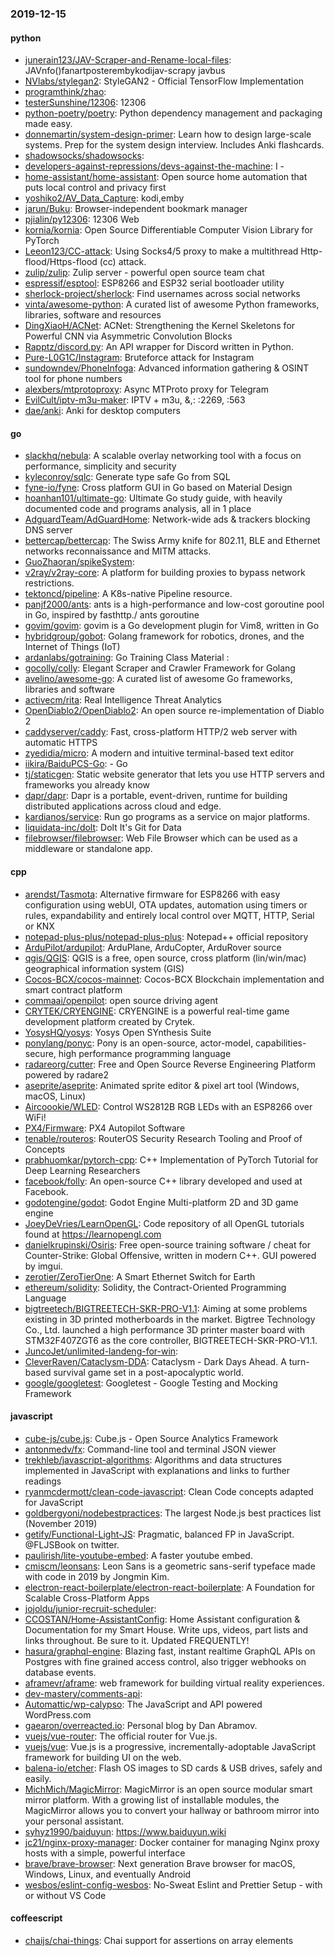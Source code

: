 ### 2019-12-15

#### python
* [junerain123/JAV-Scraper-and-Rename-local-files](https://github.com/junerain123/JAV-Scraper-and-Rename-local-files): JAVnfo()fanartposterembykodijav-scrapy  javbus
* [NVlabs/stylegan2](https://github.com/NVlabs/stylegan2): StyleGAN2 - Official TensorFlow Implementation
* [programthink/zhao](https://github.com/programthink/zhao): 
* [testerSunshine/12306](https://github.com/testerSunshine/12306): 12306
* [python-poetry/poetry](https://github.com/python-poetry/poetry): Python dependency management and packaging made easy.
* [donnemartin/system-design-primer](https://github.com/donnemartin/system-design-primer): Learn how to design large-scale systems. Prep for the system design interview. Includes Anki flashcards.
* [shadowsocks/shadowsocks](https://github.com/shadowsocks/shadowsocks): 
* [developers-against-repressions/devs-against-the-machine](https://github.com/developers-against-repressions/devs-against-the-machine): I -    
* [home-assistant/home-assistant](https://github.com/home-assistant/home-assistant):  Open source home automation that puts local control and privacy first
* [yoshiko2/AV_Data_Capture](https://github.com/yoshiko2/AV_Data_Capture): kodi,emby
* [jarun/Buku](https://github.com/jarun/Buku):  Browser-independent bookmark manager
* [pjialin/py12306](https://github.com/pjialin/py12306):  12306  Web 
* [kornia/kornia](https://github.com/kornia/kornia): Open Source Differentiable Computer Vision Library for PyTorch
* [Leeon123/CC-attack](https://github.com/Leeon123/CC-attack): Using Socks4/5 proxy to make a multithread Http-flood/Https-flood (cc) attack.
* [zulip/zulip](https://github.com/zulip/zulip): Zulip server - powerful open source team chat
* [espressif/esptool](https://github.com/espressif/esptool): ESP8266 and ESP32 serial bootloader utility
* [sherlock-project/sherlock](https://github.com/sherlock-project/sherlock):  Find usernames across social networks
* [vinta/awesome-python](https://github.com/vinta/awesome-python): A curated list of awesome Python frameworks, libraries, software and resources
* [DingXiaoH/ACNet](https://github.com/DingXiaoH/ACNet): ACNet: Strengthening the Kernel Skeletons for Powerful CNN via Asymmetric Convolution Blocks
* [Rapptz/discord.py](https://github.com/Rapptz/discord.py): An API wrapper for Discord written in Python.
* [Pure-L0G1C/Instagram](https://github.com/Pure-L0G1C/Instagram): Bruteforce attack for Instagram
* [sundowndev/PhoneInfoga](https://github.com/sundowndev/PhoneInfoga): Advanced information gathering & OSINT tool for phone numbers
* [alexbers/mtprotoproxy](https://github.com/alexbers/mtprotoproxy): Async MTProto proxy for Telegram
* [EvilCult/iptv-m3u-maker](https://github.com/EvilCult/iptv-m3u-maker): IPTV + m3u, &,: :2269, :563
* [dae/anki](https://github.com/dae/anki): Anki for desktop computers

#### go
* [slackhq/nebula](https://github.com/slackhq/nebula): A scalable overlay networking tool with a focus on performance, simplicity and security
* [kyleconroy/sqlc](https://github.com/kyleconroy/sqlc): Generate type safe Go from SQL
* [fyne-io/fyne](https://github.com/fyne-io/fyne): Cross platform GUI in Go based on Material Design
* [hoanhan101/ultimate-go](https://github.com/hoanhan101/ultimate-go): Ultimate Go study guide, with heavily documented code and programs analysis, all in 1 place
* [AdguardTeam/AdGuardHome](https://github.com/AdguardTeam/AdGuardHome): Network-wide ads & trackers blocking DNS server
* [bettercap/bettercap](https://github.com/bettercap/bettercap): The Swiss Army knife for 802.11, BLE and Ethernet networks reconnaissance and MITM attacks.
* [GuoZhaoran/spikeSystem](https://github.com/GuoZhaoran/spikeSystem): 
* [v2ray/v2ray-core](https://github.com/v2ray/v2ray-core): A platform for building proxies to bypass network restrictions.
* [tektoncd/pipeline](https://github.com/tektoncd/pipeline): A K8s-native Pipeline resource.
* [panjf2000/ants](https://github.com/panjf2000/ants):  ants is a high-performance and low-cost goroutine pool in Go, inspired by fasthttp./ ants  goroutine 
* [govim/govim](https://github.com/govim/govim): govim is a Go development plugin for Vim8, written in Go
* [hybridgroup/gobot](https://github.com/hybridgroup/gobot): Golang framework for robotics, drones, and the Internet of Things (IoT)
* [ardanlabs/gotraining](https://github.com/ardanlabs/gotraining): Go Training Class Material :
* [gocolly/colly](https://github.com/gocolly/colly): Elegant Scraper and Crawler Framework for Golang
* [avelino/awesome-go](https://github.com/avelino/awesome-go): A curated list of awesome Go frameworks, libraries and software
* [activecm/rita](https://github.com/activecm/rita): Real Intelligence Threat Analytics
* [OpenDiablo2/OpenDiablo2](https://github.com/OpenDiablo2/OpenDiablo2): An open source re-implementation of Diablo 2
* [caddyserver/caddy](https://github.com/caddyserver/caddy): Fast, cross-platform HTTP/2 web server with automatic HTTPS
* [zyedidia/micro](https://github.com/zyedidia/micro): A modern and intuitive terminal-based text editor
* [iikira/BaiduPCS-Go](https://github.com/iikira/BaiduPCS-Go):  - Go
* [tj/staticgen](https://github.com/tj/staticgen): Static website generator that lets you use HTTP servers and frameworks you already know
* [dapr/dapr](https://github.com/dapr/dapr): Dapr is a portable, event-driven, runtime for building distributed applications across cloud and edge.
* [kardianos/service](https://github.com/kardianos/service): Run go programs as a service on major platforms.
* [liquidata-inc/dolt](https://github.com/liquidata-inc/dolt): Dolt  It's Git for Data
* [filebrowser/filebrowser](https://github.com/filebrowser/filebrowser):  Web File Browser which can be used as a middleware or standalone app.

#### cpp
* [arendst/Tasmota](https://github.com/arendst/Tasmota): Alternative firmware for ESP8266 with easy configuration using webUI, OTA updates, automation using timers or rules, expandability and entirely local control over MQTT, HTTP, Serial or KNX
* [notepad-plus-plus/notepad-plus-plus](https://github.com/notepad-plus-plus/notepad-plus-plus): Notepad++ official repository
* [ArduPilot/ardupilot](https://github.com/ArduPilot/ardupilot): ArduPlane, ArduCopter, ArduRover source
* [qgis/QGIS](https://github.com/qgis/QGIS): QGIS is a free, open source, cross platform (lin/win/mac) geographical information system (GIS)
* [Cocos-BCX/cocos-mainnet](https://github.com/Cocos-BCX/cocos-mainnet): Cocos-BCX Blockchain implementation and smart contract platform
* [commaai/openpilot](https://github.com/commaai/openpilot): open source driving agent
* [CRYTEK/CRYENGINE](https://github.com/CRYTEK/CRYENGINE): CRYENGINE is a powerful real-time game development platform created by Crytek.
* [YosysHQ/yosys](https://github.com/YosysHQ/yosys): Yosys Open SYnthesis Suite
* [ponylang/ponyc](https://github.com/ponylang/ponyc):  Pony is an open-source, actor-model, capabilities-secure, high performance programming language
* [radareorg/cutter](https://github.com/radareorg/cutter): Free and Open Source Reverse Engineering Platform powered by radare2
* [aseprite/aseprite](https://github.com/aseprite/aseprite): Animated sprite editor & pixel art tool (Windows, macOS, Linux)
* [Aircoookie/WLED](https://github.com/Aircoookie/WLED): Control WS2812B RGB LEDs with an ESP8266 over WiFi!
* [PX4/Firmware](https://github.com/PX4/Firmware): PX4 Autopilot Software
* [tenable/routeros](https://github.com/tenable/routeros): RouterOS Security Research Tooling and Proof of Concepts
* [prabhuomkar/pytorch-cpp](https://github.com/prabhuomkar/pytorch-cpp): C++ Implementation of PyTorch Tutorial for Deep Learning Researchers
* [facebook/folly](https://github.com/facebook/folly): An open-source C++ library developed and used at Facebook.
* [godotengine/godot](https://github.com/godotengine/godot): Godot Engine  Multi-platform 2D and 3D game engine
* [JoeyDeVries/LearnOpenGL](https://github.com/JoeyDeVries/LearnOpenGL): Code repository of all OpenGL tutorials found at https://learnopengl.com
* [danielkrupinski/Osiris](https://github.com/danielkrupinski/Osiris): Free open-source training software / cheat for Counter-Strike: Global Offensive, written in modern C++. GUI powered by imgui.
* [zerotier/ZeroTierOne](https://github.com/zerotier/ZeroTierOne): A Smart Ethernet Switch for Earth
* [ethereum/solidity](https://github.com/ethereum/solidity): Solidity, the Contract-Oriented Programming Language
* [bigtreetech/BIGTREETECH-SKR-PRO-V1.1](https://github.com/bigtreetech/BIGTREETECH-SKR-PRO-V1.1): Aiming at some problems existing in 3D printed motherboards in the market. Bigtree Technology Co., Ltd. launched a high performance 3D printer master board with STM32F407ZGT6 as the core controller, BIGTREETECH-SKR-PRO-V1.1.
* [JuncoJet/unlimited-landeng-for-win](https://github.com/JuncoJet/unlimited-landeng-for-win): 
* [CleverRaven/Cataclysm-DDA](https://github.com/CleverRaven/Cataclysm-DDA): Cataclysm - Dark Days Ahead. A turn-based survival game set in a post-apocalyptic world.
* [google/googletest](https://github.com/google/googletest): Googletest - Google Testing and Mocking Framework

#### javascript
* [cube-js/cube.js](https://github.com/cube-js/cube.js):  Cube.js - Open Source Analytics Framework
* [antonmedv/fx](https://github.com/antonmedv/fx): Command-line tool and terminal JSON viewer 
* [trekhleb/javascript-algorithms](https://github.com/trekhleb/javascript-algorithms):  Algorithms and data structures implemented in JavaScript with explanations and links to further readings
* [ryanmcdermott/clean-code-javascript](https://github.com/ryanmcdermott/clean-code-javascript):  Clean Code concepts adapted for JavaScript
* [goldbergyoni/nodebestpractices](https://github.com/goldbergyoni/nodebestpractices):  The largest Node.js best practices list (November 2019)
* [getify/Functional-Light-JS](https://github.com/getify/Functional-Light-JS): Pragmatic, balanced FP in JavaScript. @FLJSBook on twitter.
* [paulirish/lite-youtube-embed](https://github.com/paulirish/lite-youtube-embed): A faster youtube embed.
* [cmiscm/leonsans](https://github.com/cmiscm/leonsans): Leon Sans is a geometric sans-serif typeface made with code in 2019 by Jongmin Kim.
* [electron-react-boilerplate/electron-react-boilerplate](https://github.com/electron-react-boilerplate/electron-react-boilerplate): A Foundation for Scalable Cross-Platform Apps
* [jojoldu/junior-recruit-scheduler](https://github.com/jojoldu/junior-recruit-scheduler):    
* [CCOSTAN/Home-AssistantConfig](https://github.com/CCOSTAN/Home-AssistantConfig):  Home Assistant configuration & Documentation for my Smart House. Write ups, videos, part lists and links throughout. Be sure to  it. Updated FREQUENTLY!
* [hasura/graphql-engine](https://github.com/hasura/graphql-engine): Blazing fast, instant realtime GraphQL APIs on Postgres with fine grained access control, also trigger webhooks on database events.
* [aframevr/aframe](https://github.com/aframevr/aframe):  web framework for building virtual reality experiences.
* [dev-mastery/comments-api](https://github.com/dev-mastery/comments-api): 
* [Automattic/wp-calypso](https://github.com/Automattic/wp-calypso): The JavaScript and API powered WordPress.com
* [gaearon/overreacted.io](https://github.com/gaearon/overreacted.io): Personal blog by Dan Abramov.
* [vuejs/vue-router](https://github.com/vuejs/vue-router):  The official router for Vue.js.
* [vuejs/vue](https://github.com/vuejs/vue):  Vue.js is a progressive, incrementally-adoptable JavaScript framework for building UI on the web.
* [balena-io/etcher](https://github.com/balena-io/etcher): Flash OS images to SD cards & USB drives, safely and easily.
* [MichMich/MagicMirror](https://github.com/MichMich/MagicMirror): MagicMirror is an open source modular smart mirror platform. With a growing list of installable modules, the MagicMirror allows you to convert your hallway or bathroom mirror into your personal assistant.
* [syhyz1990/baiduyun](https://github.com/syhyz1990/baiduyun):   https://www.baiduyun.wiki
* [jc21/nginx-proxy-manager](https://github.com/jc21/nginx-proxy-manager): Docker container for managing Nginx proxy hosts with a simple, powerful interface
* [brave/brave-browser](https://github.com/brave/brave-browser): Next generation Brave browser for macOS, Windows, Linux, and eventually Android
* [wesbos/eslint-config-wesbos](https://github.com/wesbos/eslint-config-wesbos): No-Sweat Eslint and Prettier Setup - with or without VS Code

#### coffeescript
* [chaijs/chai-things](https://github.com/chaijs/chai-things): Chai support for assertions on array elements
